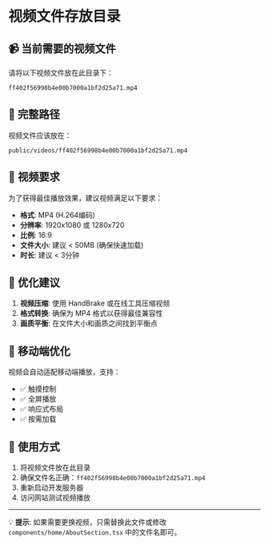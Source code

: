 # 视频文件存放目录

## 📹 当前需要的视频文件

请将以下视频文件放在此目录下：

```
ff402f56998b4e00b7000a1bf2d25a71.mp4
```

## 📂 完整路径

视频文件应该放在：
```
public/videos/ff402f56998b4e00b7000a1bf2d25a71.mp4
```

## 🎥 视频要求

为了获得最佳播放效果，建议视频满足以下要求：

- **格式**: MP4 (H.264编码)
- **分辨率**: 1920x1080 或 1280x720
- **比例**: 16:9
- **文件大小**: 建议 < 50MB (确保快速加载)
- **时长**: 建议 < 3分钟

## 🚀 优化建议

1. **视频压缩**: 使用 HandBrake 或在线工具压缩视频
2. **格式转换**: 确保为 MP4 格式以获得最佳兼容性
3. **画质平衡**: 在文件大小和画质之间找到平衡点

## 📱 移动端优化

视频会自动适配移动端播放，支持：
- ✅ 触摸控制
- ✅ 全屏播放
- ✅ 响应式布局
- ✅ 按需加载

## 🔧 使用方式

1. 将视频文件放在此目录
2. 确保文件名正确：`ff402f56998b4e00b7000a1bf2d25a71.mp4`
3. 重新启动开发服务器
4. 访问网站测试视频播放

---

💡 **提示**: 如果需要更换视频，只需替换此文件或修改 `components/home/AboutSection.tsx` 中的文件名即可。 